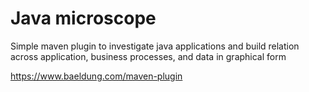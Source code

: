 # Java microscope


Simple maven plugin to investigate java applications and build relation across application, business processes, and data in graphical form

https://www.baeldung.com/maven-plugin